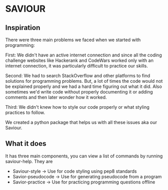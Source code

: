 # SAVIOUR

## Inspiration

There were three main problems we faced when we started with programming: 

First: We didn't have an active internet connection and since all the coding challenge websites like Hackerank and CodeWars worked only with an internet connection, it was particularly difficult to practice our skills. 

Second: We had to search StackOverflow and other platforms to find solutions for programming problems. But, a lot of times the code would not be explained properly and we had a hard time figuring out what it did. Also sometimes we'd write code without properly documenting it or adding comments and then later wonder how it worked.

Third: We didn't knew how to style our code properly or what styling practices to follow. 

We created a python package that helps us with all these issues aka our Saviour.

## What it does
It has three main components, you can view a list of commands by running saviour-help. They are 
<ul>
<li>Saviour-style -> Use for code styling using pep8 standards</li>
<li>Savior-pseudocode -> Use for generating pseudocode from a program</li>
<li>Savior-practice -> Use for practicing programming questions offline</li>
</ul>
